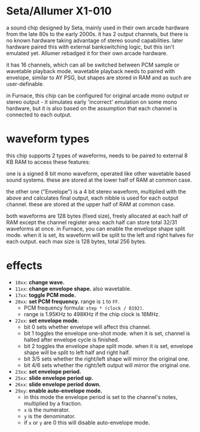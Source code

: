# Seta/Allumer X1-010

a sound chip designed by Seta, mainly used in their own arcade hardware from the late 80s to the early 2000s.
it has 2 output channels, but there is no known hardware taking advantage of stereo sound capabilities.
later hardware paired this with external bankswitching logic, but this isn't emulated yet.
Allumer rebadged it for their own arcade hardware.

it has 16 channels, which can all be switched between PCM sample or wavetable playback mode.
wavetable playback needs to paired with envelope, similar to AY PSG, but shapes are stored in RAM and as such are user-definable.

in Furnace, this chip can be configured for original arcade mono output or stereo output - it simulates early 'incorrect' emulation on some mono hardware, but it is also based on the assumption that each channel is connected to each output.

# waveform types

this chip supports 2 types of waveforms, needs to be paired to external 8 KB RAM to access these features:

one is a signed 8 bit mono waveform, operated like other wavetable based sound systems.
these are stored at the lower half of RAM at common case.

the other one ("Envelope") is a 4 bit stereo waveform, multiplied with the above and calculates final output, each nibble is used for each output channel.
these are stored at the upper half of RAM at common case.

both waveforms are 128 bytes (fixed size), freely allocated at each half of RAM except the channel register area: each half can store total 32/31 waveforms at once.
in Furnace, you can enable the envelope shape split mode. when it is set, its waveform will be split to the left and right halves for each output. each max size is 128 bytes, total 256 bytes.

# effects

- `10xx`: **change wave.**
- `11xx`: **change envelope shape.** also wavetable.
- `17xx`: **toggle PCM mode.**
- `20xx`: **set PCM frequency.** range is `1` to `FF`.
  - PCM frequency formula: `step * (clock / 8192)`.
  - range is 1.95KHz to 498KHz if the chip clock is 16MHz.
- `22xx`: **set envelope mode.**
  - bit 0 sets whether envelope will affect this channel.
  - bit 1 toggles the envelope one-shot mode. when it is set, channel is halted after envelope cycle is finished.
  - bit 2 toggles the envelope shape split mode. when it is set, envelope shape will be split to left half and right half.
  - bit 3/5 sets whether the right/left shape will mirror the original one.
  - bit 4/6 sets whether the right/left output will mirror the original one.
- `23xx`: **set envelope period.**
- `25xx`: **slide envelope period up.**
- `26xx`: **slide envelope period down.**
- `29xy`: **enable auto-envelope mode.**
  - in this mode the envelope period is set to the channel's notes, multiplied by a fraction.
  - `x` is the numerator.
  - `y` is the denominator.
  - if `x` or `y` are 0 this will disable auto-envelope mode.
